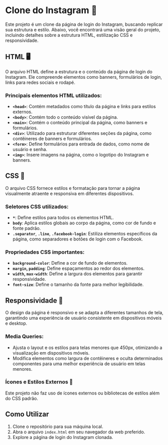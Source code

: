 # Clone do Instagram 📸

Este projeto é um clone da página de login do Instagram, buscando replicar sua estrutura e estilo. Abaixo, você encontrará uma visão geral do projeto, incluindo detalhes sobre a estrutura HTML, estilização CSS e responsividade.

## HTML 🖥️

O arquivo HTML define a estrutura e o conteúdo da página de login do Instagram. Ele compreende elementos como banners, formulários de login, links para redes sociais e rodapé.

### Principais elementos HTML utilizados:
- **`<head>`**: Contém metadados como título da página e links para estilos externos.
- **`<body>`**: Contém todo o conteúdo visível da página.
- **`<main>`**: Contém o conteúdo principal da página, como banners e formulários.
- **`<div>`**: Utilizado para estruturar diferentes seções da página, como contêineres de banners e formulários.
- **`<form>`**: Define formulários para entrada de dados, como nome de usuário e senha.
- **`<img>`**: Insere imagens na página, como o logotipo do Instagram e banners.

## CSS 🎨

O arquivo CSS fornece estilos e formatação para tornar a página visualmente atraente e responsiva em diferentes dispositivos.

### Seletores CSS utilizados:
- **`*`**: Define estilos para todos os elementos HTML.
- **`body`**: Aplica estilos globais ao corpo da página, como cor de fundo e fonte padrão.
- **`.separator`**, **`.line`**, **`.facebook-login`**: Estiliza elementos específicos da página, como separadores e botões de login com o Facebook.

### Propriedades CSS importantes:
- **`background-color`**: Define a cor de fundo de elementos.
- **`margin`, `padding`**: Define espaçamentos ao redor dos elementos.
- **`width`, `max-width`**: Define a largura dos elementos para garantir responsividade.
- **`font-size`**: Define o tamanho da fonte para melhor legibilidade.

## Responsividade 📱

O design da página é responsivo e se adapta a diferentes tamanhos de tela, garantindo uma experiência de usuário consistente em dispositivos móveis e desktop.

### Media Queries:
- Ajusta o layout e os estilos para telas menores que 450px, otimizando a visualização em dispositivos móveis.
- Modifica elementos como largura de contêineres e oculta determinados componentes para uma melhor experiência de usuário em telas menores.

### Ícones e Estilos Externos 💫

Este projeto não faz uso de ícones externos ou bibliotecas de estilos além do CSS padrão.

## Como Utilizar

1. Clone o repositório para sua máquina local.
2. Abra o arquivo `index.html` em seu navegador da web preferido.
3. Explore a página de login do Instagram clonada.
